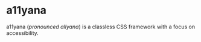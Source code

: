 # a11yana

a11yana (*pronounced allyana*) is a classless CSS framework with a focus on accessibility.